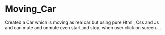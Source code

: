 # Moving_Car
Created a Car which is moving as real car but using pure Html , Css and Js and can mute and unmute even start and stop, when user click on screen....
